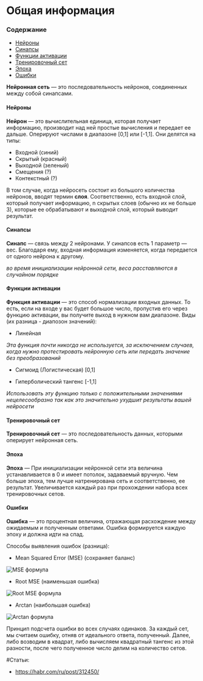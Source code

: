 # Общая информация

### Содержание
- [Нейроны](#нейроны)
- [Синапсы](#синапсы)
- [Функции активации](#функции-активации)
- [Тренировочный сет](#тренировачный-сет)
- [Эпоха](#эпоха)
- [Ошибки](#ошибки)

**Нейронная сеть** — это последовательность нейронов, соединенных между собой синапсами.

#### Нейроны

**Нейрон** — это вычислительная единица, которая получает информацию, производит над ней простые вычисления и передает ее дальше. Оперируют числами в диапазоне [0,1] или [-1,1]. Они делятся на типы:
* Входной (синий)
* Скрытый (красный)
* Выходной (зеленый)
* Смещения (?)
* Контекстный (?)

В том случае, когда нейросеть состоит из большого количества нейронов, вводят термин **слоя**. Соответственно, есть входной слой, который получает информацию, n скрытых слоев (обычно их не больше 3), которые ее обрабатывают и выходной слой, который выводит результат.

#### Синапсы

**Синапс** — связь между 2 нейронами. У синапсов есть 1 параметр — вес. Благодаря ему, входная информация изменяется, когда передается от одного нейрона к другому.

*во время инициализации нейронной сети, веса расставляются в случайном порядке*

#### Функции активации

**Функция активации** — это способ нормализации входных данных. То есть, если на входе у вас будет большое число, пропустив его через функцию активации, вы получите выход в нужном вам диапазоне. Виды (их разница - диапозон значений):

* Линейная

*Эта функция почти никогда не используется, за исключением случаев, когда нужно протестировать нейронную сеть или передать значение без преобразований*

* Сигмоид (Логистическая) [0,1]

* Гиперболический тангенс [-1,1]

*Использовать эту функцию только с положительными значениями нецелесообразно так как это значительно ухудшит результаты вашей нейросети*

#### Тренировочный сет

**Тренировочный сет** — это последовательность данных, которыми оперирует нейронная сеть.

#### Эпоха

**Эпоха** — При инициализации нейронной сети эта величина устанавливается в 0 и имеет потолок, задаваемый вручную. Чем больше эпоха, тем лучше натренирована сеть и соответственно, ее результат. Увеличивается каждый раз при прохождении набора всех тренировочных сетов.

#### Ошибки

**Ошибка** — это процентная величина, отражающая расхождение между ожидаемым и полученным ответами. Ошибка формируется каждую эпоху и должна идти на спад.

Способы выявления ошибок (разница):

* Mean Squared Error (MSE) (сохраняет баланс)

![MSE формула](https://habrastorage.org/files/8b2/b5a/997/8b2b5a9974f841a0af487f671aae850b.png)

* Root MSE (наименьшая ошибка)

![Root MSE формула](https://habrastorage.org/files/2dc/6e7/193/2dc6e7193baa47178ddd5ea8f33faa11.png)

* Arctan (наибольшая ошибка)

![Arctan формула](https://habrastorage.org/files/7df/1a8/e0f/7df1a8e0f36944af87d7452701c97624.png)

Принцип подсчета ошибки во всех случаях одинаков. За каждый сет, мы считаем ошибку, отняв от идеального ответа, полученный. Далее, либо возводим в квадрат, либо вычисляем квадратный тангенс из этой разности, после чего полученное число делим на количество сетов.

#Статьи:
- https://habr.com/ru/post/312450/